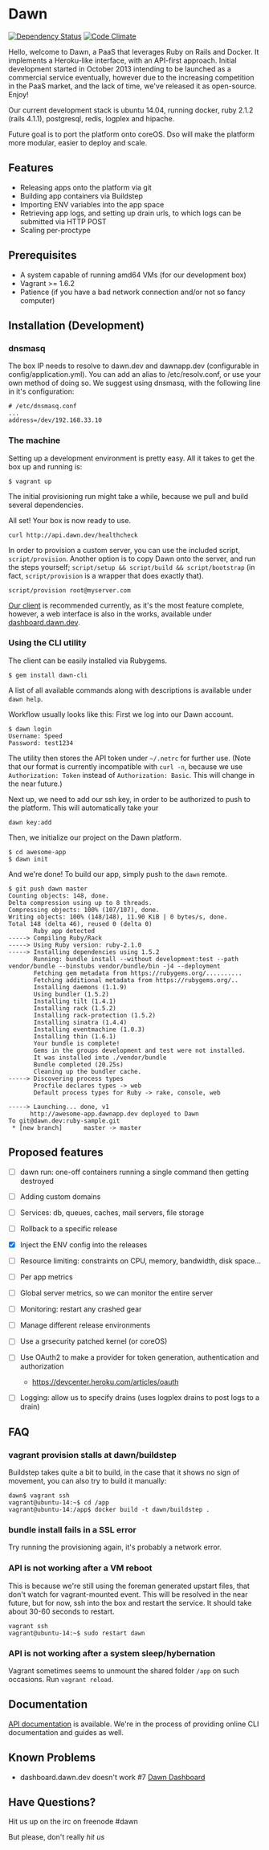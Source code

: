 Dawn
====
[![Dependency Status](https://gemnasium.com/dawn/dawn.svg)](https://gemnasium.com/dawn/dawn)
[![Code Climate](https://codeclimate.com/github/dawn/dawn.png)](https://codeclimate.com/github/dawn/dawn)

Hello, welcome to Dawn, a PaaS that leverages Ruby on Rails and Docker. It implements a Heroku-like interface,
with an API-first approach. Initial development started in October 2013 intending to be launched as a commercial
service eventually, however due to the increasing competition in the PaaS market, and the lack of time, we've
released it as open-source. Enjoy!

Our current development stack is ubuntu 14.04, running docker, ruby 2.1.2 (rails 4.1.1), postgresql, redis, logplex and hipache.

Future goal is to port the platform onto coreOS. Dso will make the platform more modular, easier
to deploy and scale.

## Features

* Releasing apps onto the platform via git
* Building app containers via Buildstep
* Importing ENV variables into the app space
* Retrieving app logs, and setting up drain urls, to which logs can be submitted via HTTP POST
* Scaling per-proctype

## Prerequisites
* A system capable of running amd64 VMs (for our development box)
* Vagrant >= 1.6.2
* Patience (if you have a bad network connection and/or not so fancy computer)

## Installation (Development)

### dnsmasq
The box IP needs to resolve to dawn.dev and dawnapp.dev (configurable in config/application.yml). You can add an alias to
/etc/resolv.conf, or use your own method of doing so. We suggest using dnsmasq, with the following line
in it's configuration:

```
# /etc/dnsmasq.conf
...
address=/dev/192.168.33.10
```

### The machine

Setting up a development environment is pretty easy. All it takes to get the box up and running is:

```shell
$ vagrant up
```

The initial provisioning run might take a while, because we pull and build several dependencies.

All set! Your box is now ready to use.

```
curl http://api.dawn.dev/healthcheck
```

In order to provision a custom server, you can use the included script,
`script/provision`. Another option is to copy Dawn onto the server, and run the
steps yourself; `script/setup && script/build && script/bootstrap` (in fact, `script/provision` is a wrapper
that does exactly that).

```
script/provision root@myserver.com
```

[Our client](https://github.com/dawn/dawn-cli) is recommended currently, as it's the most feature complete, however, a
web interface is also in the works, available under [dashboard.dawn.dev](http://dashboard.dawn.dev).

### Using the CLI utility

The client can be easily installed via Rubygems.

```
$ gem install dawn-cli
```

A list of all available commands along with descriptions is available under `dawn help`.

Workflow usually looks like this: First we log into our Dawn account.

```
$ dawn login
Username: Speed
Password: test1234
```

The utility then stores the API token under `~/.netrc` for further use. (Note that our format is currently incompatible with `curl -n`, because we use `Authorization: Token` instead of `Authorization: Basic`. This will change in the near future.)

Next up, we need to add our ssh key, in order to be authorized to push to the platform. This will automatically take your

```
dawn key:add
```

Then, we initialize our project on the Dawn platform.

```
$ cd awesome-app
$ dawn init
```

And we're done! To build our app, simply push to the `dawn` remote.

```
$ git push dawn master
Counting objects: 148, done.
Delta compression using up to 8 threads.
Compressing objects: 100% (107/107), done.
Writing objects: 100% (148/148), 11.90 KiB | 0 bytes/s, done.
Total 148 (delta 46), reused 0 (delta 0)
       Ruby app detected
-----> Compiling Ruby/Rack
-----> Using Ruby version: ruby-2.1.0
-----> Installing dependencies using 1.5.2
       Running: bundle install --without development:test --path vendor/bundle --binstubs vendor/bundle/bin -j4 --deployment
       Fetching gem metadata from https://rubygems.org/..........
       Fetching additional metadata from https://rubygems.org/..
       Installing daemons (1.1.9)
       Using bundler (1.5.2)
       Installing tilt (1.4.1)
       Installing rack (1.5.2)
       Installing rack-protection (1.5.2)
       Installing sinatra (1.4.4)
       Installing eventmachine (1.0.3)
       Installing thin (1.6.1)
       Your bundle is complete!
       Gems in the groups development and test were not installed.
       It was installed into ./vendor/bundle
       Bundle completed (20.25s)
       Cleaning up the bundler cache.
-----> Discovering process types
       Procfile declares types -> web
       Default process types for Ruby -> rake, console, web

-----> Launching... done, v1
      http://awesome-app.dawnapp.dev deployed to Dawn
To git@dawn.dev:ruby-sample.git
 * [new branch]      master -> master
```

## Proposed features

* [ ] dawn run: one-off containers running a single command then getting destroyed
* [ ] Adding custom domains
* [ ] Services: db, queues, caches, mail servers, file storage
* [ ] Rollback to a specific release
* [X] Inject the ENV config into the releases
* [ ] Resource limiting: constraints on CPU, memory, bandwidth, disk space...
* [ ] Per app metrics
* [ ] Global server metrics, so we can monitor the entire server
* [ ] Monitoring: restart any crashed gear
* [ ] Manage different release environments

* [ ] Use a grsecurity patched kernel (or coreOS)

* [ ] Use OAuth2 to make a provider for token generation, authentication and authorization
  * https://devcenter.heroku.com/articles/oauth

* [ ] Logging: allow us to specify drains (uses logplex drains to post logs to a drain)

## FAQ
### vagrant provision stalls at dawn/buildstep
Buildstep takes quite a bit to build, in the case that it shows no sign of
movement, you can also try to build it manually:
```shell
dawn$ vagrant ssh
vagrant@ubuntu-14:~$ cd /app
vagrant@ubuntu-14:/app$ docker build -t dawn/buildstep .
```

### bundle install fails in a SSL error
Try running the provisioning again, it's probably a network error.

### API is not working after a VM reboot
This is because we're still using the foreman generated upstart files, that don't watch for vagrant-mounted event. This will be resolved in the near future, but for now, ssh into the box and restart the service. It should take about 30-60 seconds to restart.

```
vagrant ssh
vagrant@ubuntu-14:~$ sudo restart dawn
```

### API is not working after a system sleep/hybernation
Vagrant sometimes seems to unmount the shared folder `/app` on such occasions. Run `vagrant reload`.

## Documentation
[API documentation](http://dawn.github.io/docs/) is available. We're in the process of providing online CLI documentation and guides as well.


## Known Problems
- dashboard.dawn.dev doesn't work
#7
[Dawn Dashboard](https://github.com/dawn/dawn-dashboard)

## Have Questions?
Hit us up on the irc on freenode #dawn

But please, don't really *hit us*
